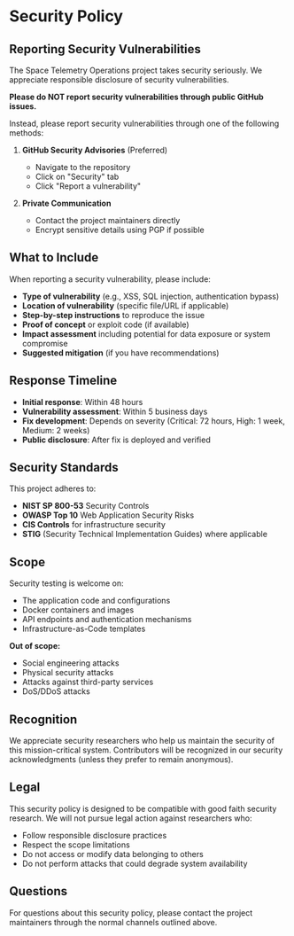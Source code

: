 # Security Policy

## Reporting Security Vulnerabilities

The Space Telemetry Operations project takes security seriously. We appreciate responsible disclosure of security vulnerabilities.

**Please do NOT report security vulnerabilities through public GitHub issues.**

Instead, please report security vulnerabilities through one of the following methods:

1. **GitHub Security Advisories** (Preferred)
   - Navigate to the repository
   - Click on "Security" tab
   - Click "Report a vulnerability"

2. **Private Communication**
   - Contact the project maintainers directly
   - Encrypt sensitive details using PGP if possible

## What to Include

When reporting a security vulnerability, please include:

- **Type of vulnerability** (e.g., XSS, SQL injection, authentication bypass)
- **Location of vulnerability** (specific file/URL if applicable)
- **Step-by-step instructions** to reproduce the issue
- **Proof of concept** or exploit code (if available)
- **Impact assessment** including potential for data exposure or system compromise
- **Suggested mitigation** (if you have recommendations)

## Response Timeline

- **Initial response**: Within 48 hours
- **Vulnerability assessment**: Within 5 business days
- **Fix development**: Depends on severity (Critical: 72 hours, High: 1 week, Medium: 2 weeks)
- **Public disclosure**: After fix is deployed and verified

## Security Standards

This project adheres to:

- **NIST SP 800-53** Security Controls
- **OWASP Top 10** Web Application Security Risks
- **CIS Controls** for infrastructure security
- **STIG** (Security Technical Implementation Guides) where applicable

## Scope

Security testing is welcome on:
- The application code and configurations
- Docker containers and images
- API endpoints and authentication mechanisms
- Infrastructure-as-Code templates

**Out of scope:**
- Social engineering attacks
- Physical security attacks
- Attacks against third-party services
- DoS/DDoS attacks

## Recognition

We appreciate security researchers who help us maintain the security of this mission-critical system. Contributors will be recognized in our security acknowledgments (unless they prefer to remain anonymous).

## Legal

This security policy is designed to be compatible with good faith security research. We will not pursue legal action against researchers who:

- Follow responsible disclosure practices
- Respect the scope limitations
- Do not access or modify data belonging to others
- Do not perform attacks that could degrade system availability

## Questions

For questions about this security policy, please contact the project maintainers through the normal channels outlined above.
